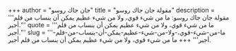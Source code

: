 +++
author = "جان جاك روسو"
title = "مقولة جان جاك روسو"
description = '''مقولة جان جاك روسو: ما من شيء قوي، ولا من شيء عظيم يمكن أن ينساب من قلم أجير.'''
quote = '''ما من شيء قوي، ولا من شيء عظيم يمكن أن ينساب من قلم أجير.'''
slug = '''ما-من-شيء-قوي،-ولا-من-شيء-عظيم-يمكن-أن-ينساب-من-قلم-أجير'''
+++
ما من شيء قوي، ولا من شيء عظيم يمكن أن ينساب من قلم أجير.
